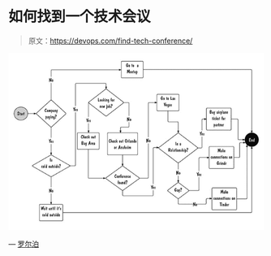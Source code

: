 # 如何找到一个技术会议

> 原文：<https://devops.com/find-tech-conference/>

![How to Find a Tech Conference](img/7a5124e0806902f5ea08f5b8d1771e49.png)

— [罗尔泊](https://devops.com/author/breselman/)